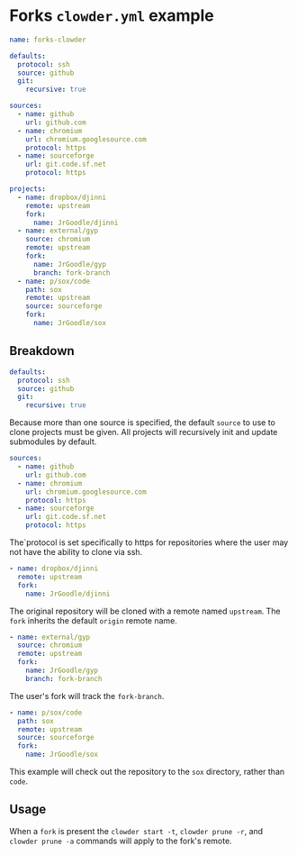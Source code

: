 # Forks `clowder.yml` example

```yaml
name: forks-clowder

defaults:
  protocol: ssh
  source: github
  git:
    recursive: true

sources:
  - name: github
    url: github.com
  - name: chromium
    url: chromium.googlesource.com
    protocol: https
  - name: sourceforge
    url: git.code.sf.net
    protocol: https

projects:
  - name: dropbox/djinni
    remote: upstream
    fork:
      name: JrGoodle/djinni
  - name: external/gyp
    source: chromium
    remote: upstream
    fork:
      name: JrGoodle/gyp
      branch: fork-branch
  - name: p/sox/code
    path: sox
    remote: upstream
    source: sourceforge
    fork:
      name: JrGoodle/sox
```

## Breakdown

```yaml
defaults:
  protocol: ssh
  source: github
  git:
    recursive: true
```

Because more than one source is specified, the default `source` to use to clone projects must be given. All projects will recursively init and update submodules by default.

```yaml
sources:
  - name: github
    url: github.com
  - name: chromium
    url: chromium.googlesource.com
    protocol: https
  - name: sourceforge
    url: git.code.sf.net
    protocol: https
```

The`protocol is set specifically to https for repositories where the user may not have the ability to clone via ssh.

```yaml
- name: dropbox/djinni
  remote: upstream
  fork:
    name: JrGoodle/djinni
```

The original repository will be cloned with a remote named `upstream`. The `fork` inherits the default `origin` remote name.

```yaml
- name: external/gyp
  source: chromium
  remote: upstream
  fork:
    name: JrGoodle/gyp
    branch: fork-branch
```

The user's fork will track the `fork-branch`.

```yaml
- name: p/sox/code
  path: sox
  remote: upstream
  source: sourceforge
  fork:
    name: JrGoodle/sox
```

This example will check out the repository to the `sox` directory, rather than `code`.

## Usage

When a `fork` is present the `clowder start -t`, `clowder prune -r`, and `clowder prune -a` commands will apply to the fork's remote.
